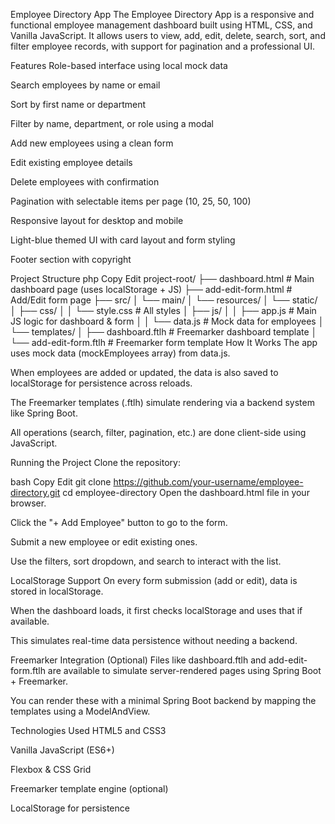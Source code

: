 Employee Directory App
The Employee Directory App is a responsive and functional employee management dashboard built using HTML, CSS, and Vanilla JavaScript. It allows users to view, add, edit, delete, search, sort, and filter employee records, with support for pagination and a professional UI.

Features
Role-based interface using local mock data

Search employees by name or email

Sort by first name or department

Filter by name, department, or role using a modal

Add new employees using a clean form

Edit existing employee details

Delete employees with confirmation

Pagination with selectable items per page (10, 25, 50, 100)

Responsive layout for desktop and mobile

Light-blue themed UI with card layout and form styling

Footer section with copyright

Project Structure
php
Copy
Edit
project-root/
├── dashboard.html               # Main dashboard page (uses localStorage + JS)
├── add-edit-form.html          # Add/Edit form page
├── src/
│   └── main/
│       └── resources/
│           └── static/
│               ├── css/
│               │   └── style.css           # All styles
│               ├── js/
│               │   ├── app.js              # Main JS logic for dashboard & form
│               │   └── data.js             # Mock data for employees
│               └── templates/
│                   ├── dashboard.ftlh      # Freemarker dashboard template
│                   └── add-edit-form.ftlh  # Freemarker form template
How It Works
The app uses mock data (mockEmployees array) from data.js.

When employees are added or updated, the data is also saved to localStorage for persistence across reloads.

The Freemarker templates (.ftlh) simulate rendering via a backend system like Spring Boot.

All operations (search, filter, pagination, etc.) are done client-side using JavaScript.

Running the Project
Clone the repository:

bash
Copy
Edit
git clone https://github.com/your-username/employee-directory.git
cd employee-directory
Open the dashboard.html file in your browser.

Click the "+ Add Employee" button to go to the form.

Submit a new employee or edit existing ones.

Use the filters, sort dropdown, and search to interact with the list.

LocalStorage Support
On every form submission (add or edit), data is stored in localStorage.

When the dashboard loads, it first checks localStorage and uses that if available.

This simulates real-time data persistence without needing a backend.

Freemarker Integration (Optional)
Files like dashboard.ftlh and add-edit-form.ftlh are available to simulate server-rendered pages using Spring Boot + Freemarker.

You can render these with a minimal Spring Boot backend by mapping the templates using a ModelAndView.

Technologies Used
HTML5 and CSS3

Vanilla JavaScript (ES6+)

Flexbox & CSS Grid

Freemarker template engine (optional)

LocalStorage for persistence


